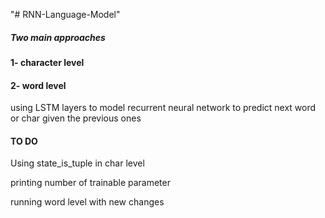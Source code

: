 "# RNN-Language-Model" 

##### Two main approaches

#### 1- character level 

#### 2- word level

using  LSTM layers to model recurrent neural network to predict next word or char
given the previous ones



#### TO DO

Using state_is_tuple in char level

printing number of trainable parameter

running word level with new changes

